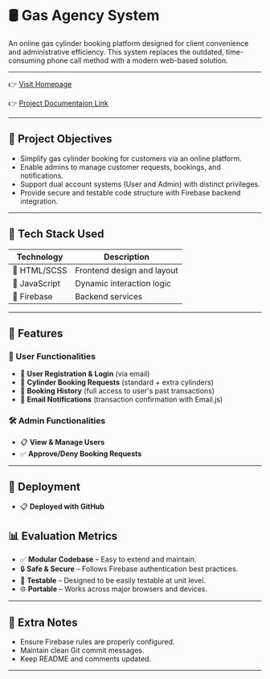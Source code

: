 
# 🛢️ Gas Agency System

An online gas cylinder booking platform designed for client convenience and administrative efficiency. This system replaces the outdated, time-consuming phone call method with a modern web-based solution.

---

👉 [Visit Homepage](https://saptarshi1984.github.io/GasAgency/)

👉 [Project Documentaion Link](https://drive.google.com/file/d/1zhkJgFJPS4YAO2odVhvLA3yYcNrtYVhV/view?usp=drive_link) 

---

## 🚀 Project Objectives

* Simplify gas cylinder booking for customers via an online platform.
* Enable admins to manage customer requests, bookings, and notifications.
* Support dual account systems (User and Admin) with distinct privileges.
* Provide secure and testable code structure with Firebase backend integration.

---

## 🧰 Tech Stack Used

| Technology    | Description                |
| ------------- | -------------------------- |
| 🔹 HTML/SCSS   | Frontend design and layout |
| 🔸 JavaScript | Dynamic interaction logic  |
| 🔹 Firebase   | Backend services |

---

## 🧩 Features

### 👤 User Functionalities

* 🔐 **User Registration & Login** (via email)
* 🔄 **Cylinder Booking Requests** (standard + extra cylinders)
* 📜 **Booking History** (full access to user's past transactions)
* 📧 **Email Notifications** (transaction confirmation with Email.js)

### 🛠️ Admin Functionalities

* 📋 **View & Manage Users**
* ✅ **Approve/Deny Booking Requests**

---

## 🚀 Deployment

* 📋 **Deployed with GitHub**


## 📊 Evaluation Metrics

* ✅ **Modular Codebase** – Easy to extend and maintain.
* 🔒 **Safe & Secure** – Follows Firebase authentication best practices.
* 🧪 **Testable** – Designed to be easily testable at unit level.
* 🌐 **Portable** – Works across major browsers and devices.

---

## 📌 Extra Notes

* Ensure Firebase rules are properly configured.
* Maintain clean Git commit messages.
* Keep README and comments updated.

---
